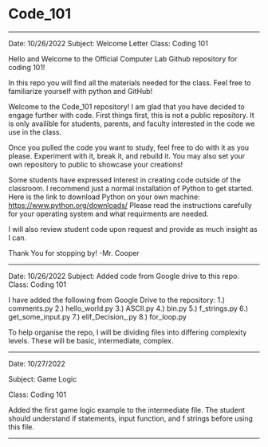 # Code_101
-------------------------------------------------------------------------------------------------------------------------------------------------------------------------
Date: 10/26/2022
Subject: Welcome Letter
Class: Coding 101

Hello and Welcome to the Official Computer Lab Github repository for coding 101!

In this repo you will find all the materials needed for the class. Feel free to familiarize yourself with python and GitHub! 

Welcome to the Code_101 repository! I am glad that you have decided to engage further with code. 
First things first, this is not a public repository. It is only availible for students, parents, and faculty interested in the code we use in the class. 

Once you pulled the code you want to study, feel free to do with it as you please. Experiment with it, break it, and rebuild it. You may also set your own repository to public to showcase your creations! 

Some students have expressed interest in creating code outside of the classroom. I recommend just a normal installation of Python to get started. 
Here is the link to download Python on your own machine:
  https://www.python.org/downloads/ 
Please read the instructions carefully for your operating system and what requirments are needed. 

I will also review student code upon request and provide as much insight as I can. 

Thank You for stopping by!
  -Mr. Cooper
  
-----------------------------------------------------------------------------------------------------------------------------------------------------------------------
Date: 10/26/2022
Subject: Added code from Google drive to this repo.
Class: Coding 101

I have added the following from Google Drive to the repository:
1.) comments.py
2.) hello_world.py
3.) ASCII.py
4.) bin.py
5.) f_strings.py
6.) get_some_input.py
7.) elif_Decision_.py
8.) for_loop.py

To help organise the repo, I will be dividing files into differing complexity levels. These will be basic, intermediate, complex.

-----------------------------------------------------------------------------------------------------------------------------------------------------------------------
Date: 10/27/2022

Subject: Game Logic

Class: Coding 101

Added the first game logic example to the intermediate file. The student should understand if statements, input function, and f strings before using this file. 

-----------------------------------------------------------------------------------------------------------------------------------------------------------------------

